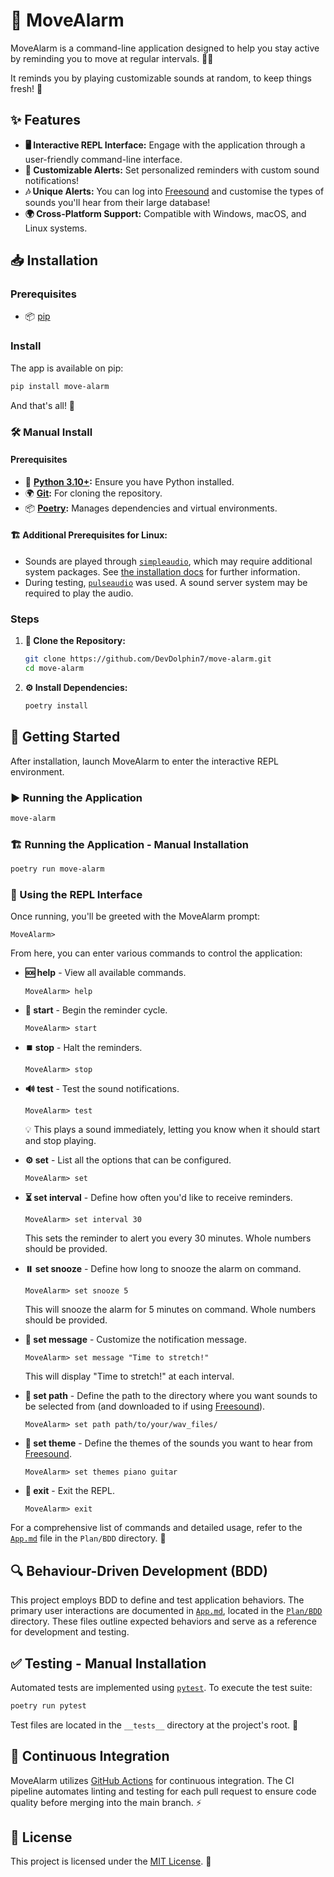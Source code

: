 # 🚨 MoveAlarm

MoveAlarm is a command-line application designed to help you stay active by reminding you to move at regular intervals. 🏃‍♂️

It reminds you by playing customizable sounds at random, to keep things fresh! 🎵

## ✨ Features

- **🖥️ Interactive REPL Interface:** Engage with the application through a user-friendly command-line interface.
- **🔔 Customizable Alerts:** Set personalized reminders with custom sound notifications!
- **🎶 Unique Alerts:** You can log into [Freesound](https://freesound.org) and customise the types of sounds you'll hear from their large database!
- **🌍 Cross-Platform Support:** Compatible with Windows, macOS, and Linux systems.

## 📥 Installation

### Prerequisites

- 📦 [pip](https://pip.pypa.io/en/stable/installation/)

### Install

The app is available on pip:
```bash
pip install move-alarm
```

And that's all! 🎉

### 🛠️ Manual Install

#### Prerequisites

- 🐍 **[Python 3.10+](https://www.python.org/downloads/):** Ensure you have Python installed.
- 🌍 **[Git](https://git-scm.com/downloads):** For cloning the repository.
- 📦 **[Poetry](https://python-poetry.org/docs/):** Manages dependencies and virtual environments.

#### 🏗️ Additional Prerequisites for Linux:
- Sounds are played through [`simpleaudio`](https://simpleaudio.readthedocs.io/en/latest/), which may require additional system packages. See [the installation docs](https://simpleaudio.readthedocs.io/en/latest/installation.html) for further information.
- During testing, [`pulseaudio`](https://www.freedesktop.org/wiki/Software/PulseAudio/) was used. A sound server system may be required to play the audio.

### Steps

1. **📂 Clone the Repository:**

   ```bash
   git clone https://github.com/DevDolphin7/move-alarm.git
   cd move-alarm
   ```

2. **⚙️ Install Dependencies:**

   ```bash
   poetry install
   ```

## 🚀 Getting Started

After installation, launch MoveAlarm to enter the interactive REPL environment.

### ▶️ Running the Application

```bash
move-alarm
```

### 🏗️ Running the Application - Manual Installation

```bash
poetry run move-alarm
```

### 💬 Using the REPL Interface

Once running, you'll be greeted with the MoveAlarm prompt:

```
MoveAlarm>
```

From here, you can enter various commands to control the application:

- **🆘 help** - View all available commands.

  ```
  MoveAlarm> help
  ```

- **🏁 start** - Begin the reminder cycle.

  ```
  MoveAlarm> start
  ```

- **⏹️ stop** - Halt the reminders.

  ```
  MoveAlarm> stop
  ```

- **🔊 test** - Test the sound notifications.

  ```
  MoveAlarm> test
  ```

  💡 This plays a sound immediately, letting you know when it should start and stop playing.

- **⚙️ set** - List all the options that can be configured.

  ```
  MoveAlarm> set
  ```

- **⏳ set interval** - Define how often you'd like to receive reminders.

  ```
  MoveAlarm> set interval 30
  ```

  This sets the reminder to alert you every 30 minutes. Whole numbers should be provided.

- **⏸️ set snooze** - Define how long to snooze the alarm on command.

  ```
  MoveAlarm> set snooze 5
  ```

  This will snooze the alarm for 5 minutes on command. Whole numbers should be provided.

- **📝 set message** - Customize the notification message.

  ```
  MoveAlarm> set message "Time to stretch!"
  ```

  This will display "Time to stretch!" at each interval.

- **📁 set path** - Define the path to the directory where you want sounds to be selected from (and downloaded to if using [Freesound](https://freesound.org)).

  ```
  MoveAlarm> set path path/to/your/wav_files/
  ```

- **🎵 set theme** - Define the themes of the sounds you want to hear from [Freesound](https://freesound.org).

  ```
  MoveAlarm> set themes piano guitar
  ```

- **🚪 exit** - Exit the REPL.

  ```
  MoveAlarm> exit
  ```

For a comprehensive list of commands and detailed usage, refer to the [`App.md`](https://github.com/DevDolphin7/move-alarm/blob/main/Plan/BDD/App.md) file in the `Plan/BDD` directory. 📖

## 🔍 Behaviour-Driven Development (BDD)

This project employs BDD to define and test application behaviors. The primary user interactions are documented in [`App.md`](https://github.com/DevDolphin7/move-alarm/blob/main/Plan/BDD/App.md), located in the [`Plan/BDD`](https://github.com/DevDolphin7/move-alarm/blob/main/Plan/BDD/) directory. These files outline expected behaviors and serve as a reference for development and testing.

## ✅ Testing - Manual Installation

Automated tests are implemented using [`pytest`](https://docs.pytest.org/en/stable/). To execute the test suite:

```bash
poetry run pytest
```

Test files are located in the `__tests__` directory at the project's root. 🧪

## 🔄 Continuous Integration

MoveAlarm utilizes [GitHub Actions](https://github.com/features/actions) for continuous integration. The CI pipeline automates linting and testing for each pull request to ensure code quality before merging into the main branch. ⚡

## 📜 License

This project is licensed under the [MIT License](https://opensource.org/licenses/MIT). 📄

